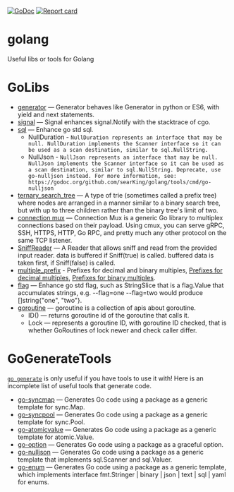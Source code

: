 [![GoDoc](https://godoc.org/github.com/searKing/golang?status.svg)](https://godoc.org/github.com/searKing/golang)
[![Report card](https://goreportcard.com/badge/github.com/searKing/golang)](https://goreportcard.com/report/github.com/searKing/golang) 
# golang
Useful libs or tools for Golang

# GoLibs
* [generator](https://godoc.org/github.com/searKing/golang/go/go/generator) — Generator behaves like Generator in python or ES6, with yield and next statements.
* [signal](https://godoc.org/github.com/searKing/golang/go/os/signal) — Signal enhances signal.Notify with the stacktrace of cgo.
* [sql](https://godoc.org/github.com/searKing/golang/go/database/sql) — Enhance go std sql.
    - NullDuration - ```NullDuration represents an interface that may be null.
                        NullDuration implements the Scanner interface so it can be used as a scan destination, similar to sql.NullString.```
    - NullJson - ```NullJson represents an interface that may be null.
                 NullJson implements the Scanner interface so it can be used as a scan destination, similar to sql.NullString.
                 Deprecate, use go-nulljson instead.
                 For more information, see:
                 https://godoc.org/github.com/searKing/golang/tools/cmd/go-nulljson```
* [ternary_search_tree](https://godoc.org/github.com/searKing/golang/go/container/trie_tree/ternary_search_tree) — A type of trie (sometimes called a prefix tree) where nodes are arranged in a manner similar to a binary search tree, but with up to three children rather than the binary tree's limit of two.
* [connection mux](https://godoc.org/github.com/searKing/golang/go/net/cmux) — Connection Mux is a generic Go library to multiplex connections based on their payload. Using cmux, you can serve gRPC, SSH, HTTPS, HTTP, Go RPC, and pretty much any other protocol on the same TCP listener.
* [SniffReader](https://godoc.org/github.com/searKing/golang/go/io) — A Reader that allows sniff and read from the provided input reader. data is buffered if Sniff(true) is called. buffered data is taken first, if Sniff(false) is called.
* [multiple_prefix](https://godoc.org/github.com/searKing/golang/go/format/multiple_prefix) - Prefixes for decimal and binary multiples, [Prefixes for decimal multiples](https://physics.nist.gov/cuu/Units/prefixes.html), [Prefixes for binary multiples](https://physics.nist.gov/cuu/Units/binary.html).
* [flag](https://godoc.org/github.com/searKing/golang/go/flag) — Enhance go std flag, such as StringSlice that is a flag.Value that accumulates strings, e.g. --flag=one --flag=two would produce []string{"one", "two"}.
* [goroutine](https://godoc.org/github.com/searKing/golang/go/runtime/goroutine) — goroutine is a collection of apis about goroutine.
    - ID() — returns goroutine id of the goroutine that calls it.
    - Lock — represents a goroutine ID, with goroutine ID checked, that is whether GoRoutines of lock newer and check caller differ.

# GoGenerateTools
[`go generate`](https://blog.golang.org/generate) is only useful if you have tools to use it with! Here is an incomplete list of useful tools that generate code.

* [go-syncmap](https://godoc.org/github.com/searKing/golang/tools/cmd/go-syncmap) — Generates Go code using a package as a generic template for sync.Map.
* [go-syncpool](https://godoc.org/github.com/searKing/golang/tools/cmd/go-syncpool) — Generates Go code using a package as a generic template for sync.Pool.
* [go-atomicvalue](https://godoc.org/github.com/searKing/golang/tools/cmd/go-atomicvalue) — Generates Go code using a package as a generic template for atomic.Value.
* [go-option](https://godoc.org/github.com/searKing/golang/tools/cmd/go-option) — Generates Go code using a package as a graceful option.
* [go-nulljson](https://godoc.org/github.com/searKing/golang/tools/cmd/go-nulljson) — Generates Go code using a package as a generic template that implements sql.Scanner and sql.Valuer.
* [go-enum](https://godoc.org/github.com/searKing/golang/tools/cmd/go-enum) — Generates Go code using a package as a generic template, which implements interface fmt.Stringer | binary | json | text | sql | yaml for enums.